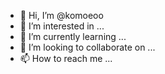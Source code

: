 - 👋 Hi, I’m @komoeoo
- 👀 I’m interested in ...
- 🌱 I’m currently learning ...
- 💞️ I’m looking to collaborate on ...
- 📫 How to reach me ...

<!---
komoeoo/komoeoo is a ✨ special ✨ repository because its `README.md` (this file) appears on your GitHub profile.
You can click the Preview link to take a look at your changes.
--->
